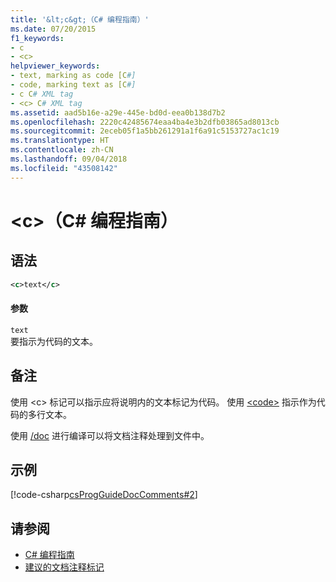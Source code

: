 ```yaml
---
title: '&lt;c&gt;（C# 编程指南）'
ms.date: 07/20/2015
f1_keywords:
- c
- <c>
helpviewer_keywords:
- text, marking as code [C#]
- code, marking text as [C#]
- c C# XML tag
- <c> C# XML tag
ms.assetid: aad5b16e-a29e-445e-bd0d-eea0b138d7b2
ms.openlocfilehash: 2220c42485674eaa4ba4e3b2dfb03865ad8013cb
ms.sourcegitcommit: 2eceb05f1a5bb261291a1f6a91c5153727ac1c19
ms.translationtype: HT
ms.contentlocale: zh-CN
ms.lasthandoff: 09/04/2018
ms.locfileid: "43508142"
---
```

# <a name="ltcgt-c-programming-guide"></a>&lt;c&gt;（C# 编程指南）
## <a name="syntax"></a>语法  
  
```xml  
<c>text</c>  
```  
  
#### <a name="parameters"></a>参数  
 `text`  
 要指示为代码的文本。  
  
## <a name="remarks"></a>备注  
 使用 \<c> 标记可以指示应将说明内的文本标记为代码。 使用 [\<code>](../../../csharp/programming-guide/xmldoc/code.md) 指示作为代码的多行文本。  
  
 使用 [/doc](../../../csharp/language-reference/compiler-options/doc-compiler-option.md) 进行编译可以将文档注释处理到文件中。  
  
## <a name="example"></a>示例  
 [!code-csharp[csProgGuideDocComments#2](../../../csharp/programming-guide/xmldoc/codesnippet/CSharp/code-inline_1.cs)]  
  
## <a name="see-also"></a>请参阅

- [C# 编程指南](../../../csharp/programming-guide/index.md)  
- [建议的文档注释标记](../../../csharp/programming-guide/xmldoc/recommended-tags-for-documentation-comments.md)
